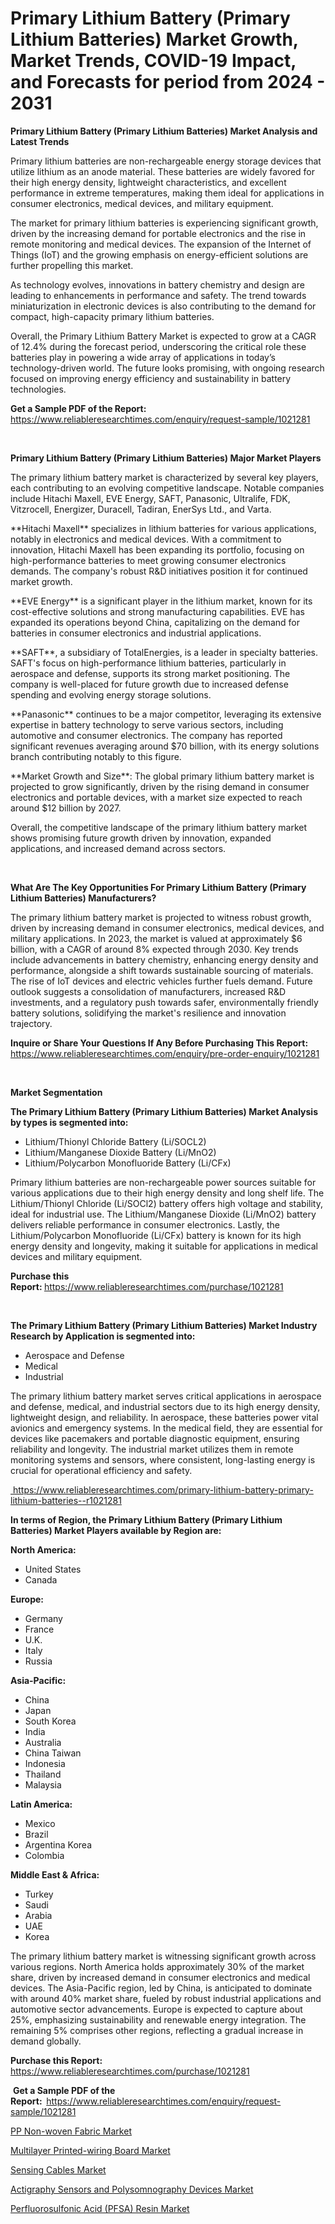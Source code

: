<p><h1>Primary Lithium Battery (Primary Lithium Batteries) Market Growth, Market Trends, COVID-19 Impact, and Forecasts for period from 2024 - 2031</h1></p><p><strong>Primary Lithium Battery (Primary Lithium Batteries) Market Analysis and Latest Trends</strong></p>
<p><p>Primary lithium batteries are non-rechargeable energy storage devices that utilize lithium as an anode material. These batteries are widely favored for their high energy density, lightweight characteristics, and excellent performance in extreme temperatures, making them ideal for applications in consumer electronics, medical devices, and military equipment. </p><p>The market for primary lithium batteries is experiencing significant growth, driven by the increasing demand for portable electronics and the rise in remote monitoring and medical devices. The expansion of the Internet of Things (IoT) and the growing emphasis on energy-efficient solutions are further propelling this market. </p><p>As technology evolves, innovations in battery chemistry and design are leading to enhancements in performance and safety. The trend towards miniaturization in electronic devices is also contributing to the demand for compact, high-capacity primary lithium batteries. </p><p>Overall, the Primary Lithium Battery Market is expected to grow at a CAGR of 12.4% during the forecast period, underscoring the critical role these batteries play in powering a wide array of applications in today’s technology-driven world. The future looks promising, with ongoing research focused on improving energy efficiency and sustainability in battery technologies.</p></p>
<p><strong>Get a Sample PDF of the Report:&nbsp;</strong> <a href="https://www.reliableresearchtimes.com/enquiry/request-sample/1021281?utm_campaign=1430&utm_medium=2&utm_source=Github&utm_content=ia&utm_term=11102024&utm_id=primary-lithium-battery-primary-lithium-batteries">https://www.reliableresearchtimes.com/enquiry/request-sample/1021281</a></p>
<p>&nbsp;</p>
<p><strong>Primary Lithium Battery (Primary Lithium Batteries) Major Market Players</strong></p>
<p><p>The primary lithium battery market is characterized by several key players, each contributing to an evolving competitive landscape. Notable companies include Hitachi Maxell, EVE Energy, SAFT, Panasonic, Ultralife, FDK, Vitzrocell, Energizer, Duracell, Tadiran, EnerSys Ltd., and Varta.</p><p>**Hitachi Maxell** specializes in lithium batteries for various applications, notably in electronics and medical devices. With a commitment to innovation, Hitachi Maxell has been expanding its portfolio, focusing on high-performance batteries to meet growing consumer electronics demands. The company's robust R&D initiatives position it for continued market growth.</p><p>**EVE Energy** is a significant player in the lithium market, known for its cost-effective solutions and strong manufacturing capabilities. EVE has expanded its operations beyond China, capitalizing on the demand for batteries in consumer electronics and industrial applications.</p><p>**SAFT**, a subsidiary of TotalEnergies, is a leader in specialty batteries. SAFT's focus on high-performance lithium batteries, particularly in aerospace and defense, supports its strong market positioning. The company is well-placed for future growth due to increased defense spending and evolving energy storage solutions.</p><p>**Panasonic** continues to be a major competitor, leveraging its extensive expertise in battery technology to serve various sectors, including automotive and consumer electronics. The company has reported significant revenues averaging around $70 billion, with its energy solutions branch contributing notably to this figure.</p><p>**Market Growth and Size**: The global primary lithium battery market is projected to grow significantly, driven by the rising demand in consumer electronics and portable devices, with a market size expected to reach around $12 billion by 2027.</p><p>Overall, the competitive landscape of the primary lithium battery market shows promising future growth driven by innovation, expanded applications, and increased demand across sectors.</p></p>
<p>&nbsp;</p>
<p><strong>What Are The Key Opportunities For Primary Lithium Battery (Primary Lithium Batteries) Manufacturers?</strong></p>
<p><p>The primary lithium battery market is projected to witness robust growth, driven by increasing demand in consumer electronics, medical devices, and military applications. In 2023, the market is valued at approximately $6 billion, with a CAGR of around 8% expected through 2030. Key trends include advancements in battery chemistry, enhancing energy density and performance, alongside a shift towards sustainable sourcing of materials. The rise of IoT devices and electric vehicles further fuels demand. Future outlook suggests a consolidation of manufacturers, increased R&D investments, and a regulatory push towards safer, environmentally friendly battery solutions, solidifying the market's resilience and innovation trajectory.</p></p>
<p><strong>Inquire or Share Your Questions If Any Before Purchasing This Report:</strong> <a href="https://www.reliableresearchtimes.com/enquiry/pre-order-enquiry/1021281?utm_campaign=1430&utm_medium=2&utm_source=Github&utm_content=ia&utm_term=11102024&utm_id=primary-lithium-battery-primary-lithium-batteries">https://www.reliableresearchtimes.com/enquiry/pre-order-enquiry/1021281</a></p>
<p>&nbsp;</p>
<p><strong>Market Segmentation</strong></p>
<p><strong>The Primary Lithium Battery (Primary Lithium Batteries) Market Analysis by types is segmented into:</strong></p>
<p><ul><li>Lithium/Thionyl Chloride Battery (Li/SOCL2)</li><li>Lithium/Manganese Dioxide Battery (Li/MnO2)</li><li>Lithium/Polycarbon Monofluoride Battery (Li/CFx)</li></ul></p>
<p><p>Primary lithium batteries are non-rechargeable power sources suitable for various applications due to their high energy density and long shelf life. The Lithium/Thionyl Chloride (Li/SOCl2) battery offers high voltage and stability, ideal for industrial use. The Lithium/Manganese Dioxide (Li/MnO2) battery delivers reliable performance in consumer electronics. Lastly, the Lithium/Polycarbon Monofluoride (Li/CFx) battery is known for its high energy density and longevity, making it suitable for applications in medical devices and military equipment.</p></p>
<p><strong>Purchase this Report:&nbsp;</strong><a href="https://www.reliableresearchtimes.com/purchase/1021281?utm_campaign=1430&utm_medium=2&utm_source=Github&utm_content=ia&utm_term=11102024&utm_id=primary-lithium-battery-primary-lithium-batteries">https://www.reliableresearchtimes.com/purchase/1021281</a></p>
<p>&nbsp;</p>
<p><strong>The Primary Lithium Battery (Primary Lithium Batteries) Market Industry Research by Application is segmented into:</strong></p>
<p><ul><li>Aerospace and Defense</li><li>Medical</li><li>Industrial</li></ul></p>
<p><p>The primary lithium battery market serves critical applications in aerospace and defense, medical, and industrial sectors due to its high energy density, lightweight design, and reliability. In aerospace, these batteries power vital avionics and emergency systems. In the medical field, they are essential for devices like pacemakers and portable diagnostic equipment, ensuring reliability and longevity. The industrial market utilizes them in remote monitoring systems and sensors, where consistent, long-lasting energy is crucial for operational efficiency and safety.</p></p>
<p><a href="https://www.reliableresearchtimes.com/primary-lithium-battery-primary-lithium-batteries--r1021281?utm_campaign=1430&utm_medium=2&utm_source=Github&utm_content=ia&utm_term=11102024&utm_id=primary-lithium-battery-primary-lithium-batteries">&nbsp;https://www.reliableresearchtimes.com/primary-lithium-battery-primary-lithium-batteries--r1021281</a></p>
<p><strong>In terms of Region, the Primary Lithium Battery (Primary Lithium Batteries) Market Players available by Region are:</strong></p>
<p>
    <p> <strong> North America: </strong>
        <ul>
            <li>United States</li>
            <li>Canada</li>
        </ul>
        </p> 
    <p> <strong> Europe: </strong>
        <ul>
            <li>Germany</li>
            <li>France</li>
            <li>U.K.</li>
            <li>Italy</li>
            <li>Russia</li>
        </ul>
        </p> 
    <p> <strong> Asia-Pacific: </strong>
        <ul>
            <li>China</li>
            <li>Japan</li>
            <li>South Korea</li>
            <li>India</li>
            <li>Australia</li>
            <li>China Taiwan</li>
            <li>Indonesia</li>
            <li>Thailand</li>
            <li>Malaysia</li>
        </ul>
        </p> 
    <p> <strong> Latin America: </strong>
        <ul>
            <li>Mexico</li>
            <li>Brazil</li>
            <li>Argentina Korea</li>
            <li>Colombia</li>
        </ul>
        </p> 
    <p> <strong> Middle East & Africa: </strong>
        <ul>
            <li>Turkey</li>
            <li>Saudi</li>
            <li>Arabia</li>
            <li>UAE</li>
            <li>Korea</li>
        </ul>
    </p>
    </p>
<p><p>The primary lithium battery market is witnessing significant growth across various regions. North America holds approximately 30% of the market share, driven by increased demand in consumer electronics and medical devices. The Asia-Pacific region, led by China, is anticipated to dominate with around 40% market share, fueled by robust industrial applications and automotive sector advancements. Europe is expected to capture about 25%, emphasizing sustainability and renewable energy integration. The remaining 5% comprises other regions, reflecting a gradual increase in demand globally.</p></p>
<p><strong>Purchase this Report: </strong><a href="https://www.reliableresearchtimes.com/purchase/1021281?utm_campaign=1430&utm_medium=2&utm_source=Github&utm_content=ia&utm_term=11102024&utm_id=primary-lithium-battery-primary-lithium-batteries">https://www.reliableresearchtimes.com/purchase/1021281</a></p>
<p>&nbsp;<strong>Get a Sample PDF of the Report:&nbsp;&nbsp;</strong><a href="https://www.reliableresearchtimes.com/enquiry/request-sample/1021281?utm_campaign=1430&utm_medium=2&utm_source=Github&utm_content=ia&utm_term=11102024&utm_id=primary-lithium-battery-primary-lithium-batteries">https://www.reliableresearchtimes.com/enquiry/request-sample/1021281</a></p>
<p><strong></strong></p>
<p><p><a href="https://www.linkedin.com/pulse/strategic-market-insights-global-pp-non-woven-fabric-2024-2031-h47qc?utm_campaign=1430&utm_medium=2&utm_source=Github&utm_content=ia&utm_term=11102024&utm_id=primary-lithium-battery-primary-lithium-batteries">PP Non-woven Fabric Market</a></p><p><a href="https://www.linkedin.com/pulse/market-forecast-global-multilayer-printed-wiring-board-trends-qkdqc?utm_campaign=1430&utm_medium=2&utm_source=Github&utm_content=ia&utm_term=11102024&utm_id=primary-lithium-battery-primary-lithium-batteries">Multilayer Printed-wiring Board Market</a></p><p><a href="https://www.linkedin.com/pulse/in-depth-sensing-cables-market-review-size-share-141cagr-growth-owvce?utm_campaign=1430&utm_medium=2&utm_source=Github&utm_content=ia&utm_term=11102024&utm_id=primary-lithium-battery-primary-lithium-batteries">Sensing Cables Market</a></p><p><a href="https://www.linkedin.com/pulse/actigraphy-sensors-polysomnography-devices-market-strategic-s2qnc?utm_campaign=1430&utm_medium=2&utm_source=Github&utm_content=ia&utm_term=11102024&utm_id=primary-lithium-battery-primary-lithium-batteries">Actigraphy Sensors and Polysomnography Devices Market</a></p><p><a href="https://www.linkedin.com/pulse/global-perfluorosulfonic-acid-pfsa-resin-market-product-types-1x7uc?utm_campaign=1430&utm_medium=2&utm_source=Github&utm_content=ia&utm_term=11102024&utm_id=primary-lithium-battery-primary-lithium-batteries">Perfluorosulfonic Acid (PFSA) Resin Market</a></p></p>